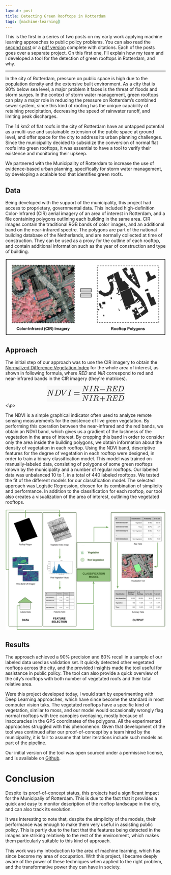 ```yaml
---
layout: post
title: Detecting Green Rooftops in Rotterdam
tags: [machine-learning]
---
```


This is the first in a series of two posts on my early work applying machine learning approaches to public policy problems. You can also read the [second post](http://blog.louro.xyz/2020/02/05/hunting-for-illegal-swimming-pools) or a [pdf version](http://louro.xyz/ml-public-policy.pdf) complete with citations. Each of the posts goes over a separate project. On this first one, I'll explain how my team and I developed a tool for the detection of green rooftops in Rotterdam, and why.

***

In the city of Rotterdam, pressure on public space is high due to the population density and the extensive built environment. As a city that is 90% below sea level, a major problem it faces is the threat of floods and storm surges. In the context of storm water management, green rooftops can play a major role in reducing the pressure on Rotterdam’s combined sewer system, since this kind of roofing has the unique capability of retaining precipitation, decreasing the speed of rainwater runoff, and limiting peak discharges.

The 14 km2 of flat roofs in the city of Rotterdam have an untapped potential as a multi-use and sustainable extension of the public space at ground level, and offer space for the city to address its urban planning challenges. Since the municipality decided to subsidize the conversion of normal flat roofs into green rooftops, it was essential to have a tool to verify their existence and monitoring their upkeep.

We partnered with the Municipality of Rotterdam to increase the use of evidence-based urban planning, specifically for storm water management, by developing a scalable tool that identifies green roofs.

## Data

Being developed with the support of the municipality, this project had access to proprietary, governmental data. This included high-definition Color-Infrared (CIR) aerial imagery of an area of interest in Rotterdam, and a file containing polygons outlining each building in the same area. CIR images contain the traditional RGB bands of color images, and an additional band on the near-infrared spectre. The polygons are part of the national building database of the Netherlands, and are normally collected at time of construction. They can be used as a proxy for the outline of each rooftop, and contain additional information such as the year of construction and type of building.

![CIR imagery and corresponding building polygons.](/assets/images/cir-polygons.png)

## Approach

The initial step of our approach was to use the CIR imagery to obtain the [Normalized Difference Vegetation Index](https://gisgeography.com/ndvi-normalized-difference-vegetation-index/) for the whole area of interest, as shown in following formula, where _RED_ and _NIR_ correspond to red and near-infrared bands in the CIR imagery (they're matrices).

<p>
<div style="text-align:center"><img src="/assets/images/ndvi-equation.png" /></div>
<\p>

The NDVI is a simple graphical indicator often used to analyze remote sensing measurements for the existence of live green vegetation. By performing this operation between the near-infrared and the red bands, we obtain an NDVI band, which gives us a gradient of the lushness of the vegetation in the area of interest. By cropping this band in order to consider only the area inside the building polygons, we obtain information about the density of vegetation in each rooftop. Using the NDVI band, descriptive features for the degree of vegetation in each rooftop were designed, in order to train a binary classification model. This model was trained on manually-labeled data, consisting of polygons of some green rooftops known by the municipality and a number of regular rooftops. Our labeled data was unbalanced 10 to 1, in a total of 440 labeled rooftops. We tested the fit of the different models for our classification model. The selected approach was Logistic Regression, chosen for its combination of simplicity and performance. In addition to the classification for each rooftop, our tool also creates a visualization of the area of interest, outlining the vegetated rooftops.

![Pipeline.](/assets/images/approach.png)

## Results

The approach achieved a 90% precision and 80% recall in a sample of our labeled data used as validation set. It quickly detected other vegetated rooftops across the city, and the provided insights made the tool useful for assistance in public policy. The tool can also provide a quick overview of the city’s rooftops with both number of vegetated roofs and their total relative area.

Were this project developed today, I would start by experimenting with Deep Learning approaches, which have since become the standard in most computer vision taks. The vegetated rooftops have a specific kind of vegetation, similar to moss, and our model would occasionally wrongly flag normal rooftops with tree canopies overlaying, mostly because of inaccuracies in the GPS coordinates of the polygons. All the experimented approaches struggled with this phenomenon. Given that development of the tool was continued after our proof-of-concept by a team hired by the municipality, it is fair to assume that later iterations include such models as part of the pipeline.

Our initial version of the tool was open sourced under a permissive license, and is avaliable on [Github](https://github.com/DSSG-EUROPE/rotterdam).


# Conclusion

Despite its proof-of-concept status, this projects had a significant impact for the Municipaliy of Rotterdam. This is due to the fact that it provides a quick and easy to monitor description of the rooftop landscape in the city, and can also track its evolution.

It was interesting to note that, despite the simplicity of the models, their performance was enough to make them very useful in assisting public policy. This is partly due to the fact that the features being detected in the images are striking relatively to the rest of the environment, which makes them particularly suitable to this kind of approach.

This work was my introduction to the area of machine learning, which has since become my area of occupation. With this project, I became deeply aware of the power of these techniques when applied to the right problem, and the transformative power they can have in society.
